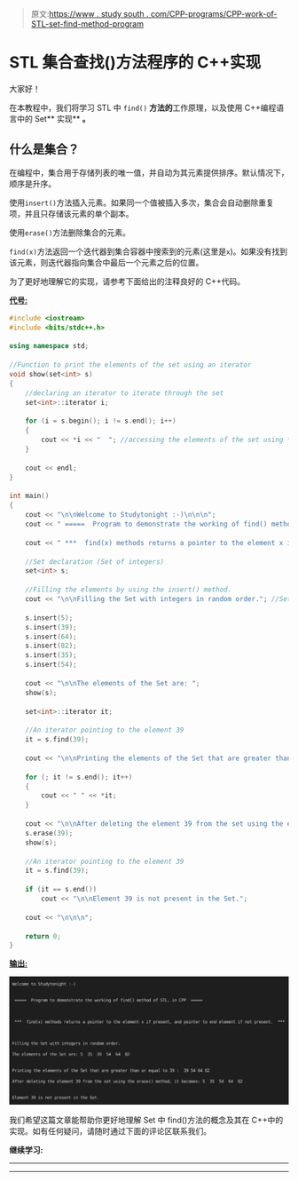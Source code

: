 > 原文:[https://www . study south . com/CPP-programs/CPP-work-of-STL-set-find-method-program](https://www.studytonight.com/cpp-programs/cpp-working-of-stl-set-find-method-program)

# STL 集合查找()方法程序的 C++实现

大家好！

在本教程中，我们将学习 STL 中 `find()` **方法的**工作原理，以及使用 C++编程语言中的 Set** 实现** **。**

## 什么是集合？

在编程中，集合用于存储列表的唯一值，并自动为其元素提供排序。默认情况下，顺序是升序。

使用`insert()`方法插入元素。如果同一个值被插入多次，集合会自动删除重复项，并且只存储该元素的单个副本。

使用`erase()`方法删除集合的元素。

`find(x)`方法返回一个迭代器到集合容器中搜索到的元素(这里是`x`)。如果没有找到该元素，则迭代器指向集合中最后一个元素之后的位置。

为了更好地理解它的实现，请参考下面给出的注释良好的 C++代码。

<u>**代号:**</u>

```cpp
#include <iostream>
#include <bits/stdc++.h>

using namespace std;

//Function to print the elements of the set using an iterator
void show(set<int> s)
{
    //declaring an iterator to iterate through the set
    set<int>::iterator i;

    for (i = s.begin(); i != s.end(); i++)
    {
        cout << *i << "  "; //accessing the elements of the set using * as i stores the address to each element
    }

    cout << endl;
}

int main()
{
    cout << "\n\nWelcome to Studytonight :-)\n\n\n";
    cout << " =====  Program to demonstrate the working of find() method of STL, in CPP  ===== \n\n\n\n";

    cout << " ***  find(x) methods returns a pointer to the element x if present, and pointer to end element if not present.  *** \n\n";

    //Set declaration (Set of integers)
    set<int> s;

    //Filling the elements by using the insert() method.
    cout << "\n\nFilling the Set with integers in random order."; //Set automatically stores them in order

    s.insert(5);
    s.insert(39);
    s.insert(64);
    s.insert(82);
    s.insert(35);
    s.insert(54);

    cout << "\n\nThe elements of the Set are: ";
    show(s);

    set<int>::iterator it;

    //An iterator pointing to the element 39
    it = s.find(39);

    cout << "\n\nPrinting the elements of the Set that are greater than or equal to 39 : ";

    for (; it != s.end(); it++)
    {
        cout << " " << *it;
    }

    cout << "\n\nAfter deleting the element 39 from the set using the erase() method, it becomes: ";
    s.erase(39);
    show(s);

    //An iterator pointing to the element 39
    it = s.find(39);

    if (it == s.end())
        cout << "\n\nElement 39 is not present in the Set.";

    cout << "\n\n\n";

    return 0;
} 
```

<u>**输出:**</u>

![C++ find() method in set](img/e102ecae45e588bde3c8b4315b20ee21.png)

我们希望这篇文章能帮助你更好地理解 Set 中 find()方法的概念及其在 C++中的实现。如有任何疑问，请随时通过下面的评论区联系我们。

**继续学习:**

* * *

* * *